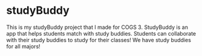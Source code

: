 # studyBuddy

This is my studyBuddy project that I made for COGS 3. StudyBuddy is an app that helps students match with study buddies. Students can collaborate with their study buddies to study for their classes! We have study buddies for all majors!
